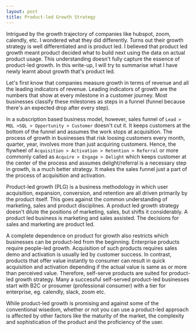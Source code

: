 ```yaml
---
layout: post
title: Product-led Growth Strategy
---
```



Intrigued by the growth trajectory of companies like hubspot, zoom, calendly, etc. I wondered what they did differently. Turns out their growth strategy is well differentiated and is product led. I believed that product led growth meant product decided what to build next using the data on actual product usage. This understanding doesn't fully capture the essence of product-led growth. In this write-up, I will try to summarise what I have newly learnt about growth that's product led. 

Let's first know that companies measure growth in terms of revenue and all the leading indicators of revenue. Leading indicators of growth are the numbers that show at every milestone in a customer journey. Most businesses classify these milestones as steps in a funnel (funnel because there's an expected drop after every step).  

In a subscription based business model, however, sales funnel of `Lead > MQL >SQL > Opportunity > Customer` doesn't cut it. It keeps customers at the bottom of the funnel and assumes the work stops at acquisition. The process of growth in businesses that risk loosing customers every month, quarter, year, involves more than just acquiring customers. Hence, the flywheel of `Acquisition > Activation > Retention > Referral` or more commonly called as `Acquire > Engage > Delight` which keeps customer at the center of the process and assumes delight/referral is a necessary step in growth, is a much better strategy. It makes the sales funnel just a part of the process of acquisition and activation. 

Product-led growth (PLG) is a business methodology in which user acquisition, expansion, conversion, and retention are all driven primarily by the product itself. This goes against the common understanding of marketing, sales and product disciplines. A product led growth strategy doesn't dilute the positions of marketing, sales, but shifts it considerably. A product led business is marketing and sales assisted. The decisions for sales and marketing are product led. 

A complete dependence on product for growth also restricts which businesses can be product-led from the beginning. Enterprise products require people-led growth. Acquisition of such products requires sales demo and activation is usually led by customer success. In contrast, products that offer value instantly to consumer can result in quick acquisition and activation depending if the actual value is same as or more than perceived value. Therefore, self-serve products are suited for product-led growth strategy. Many a successful self-served product-led businesses start with B2C or prosumer (professional consumer) with a tier for enterprise, eg. calendly, slack, zoom etc. 

While product-led growth is promising and against some of the conventional wisedom, whether or not you can use a product-led approach is affected by other factors like the maturity of the market, the complexity and sophistication of the product and the proficiency of the user. 

